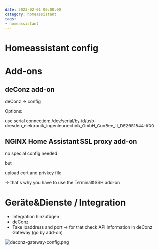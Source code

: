 ```yaml
--- 
date: 2023-02-01 00:00:00
category: homeassistant
tags: 
- homeassistant
---
```

#  Homeassistant config

# Add-ons
## deConz add-on
deConz -> config

Options:

use serial connection:
/dev/serial/by-id/usb-dresden_elektronik_ingenieurtechnik_GmbH_ConBee_II_DE2651844-if00

## NGINX Home Assistant SSL proxy add-on

no special config needed

but

upload cert and privkey file

-> that's why you have to use the 
Terminal&SSH add-on


# Geräte&Dienste / Integration

- Integration hinzufügen
- deConz
- Take ipaddress and port -> for that check API information in deConz Gateway (go by add-on)

![deconz-gateway-config.png](https://kissel.ch/ict/images/deconz-gateway-config.png)